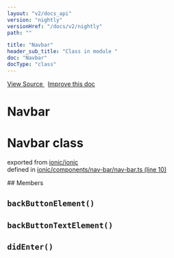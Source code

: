 ```yaml
---
layout: "v2/docs_api"
version: "nightly"
versionHref: "/docs/v2/nightly"
path: ""

title: "Navbar"
header_sub_title: "Class in module "
doc: "Navbar"
docType: "class"
---
```



<div class="improve-docs">
  <a href='http://github.com/driftyco/ionic2/tree/master/ionic/components/nav-bar/nav-bar.ts#L9'>
    View Source
  </a>
  &nbsp;
  <a href='http://github.com/driftyco/ionic2/edit/master/ionic/components/nav-bar/nav-bar.ts#L9'>
    Improve this doc
  </a>
</div>




<h1 class="api-title">

  Navbar



</h1>








<h1 class="class export">Navbar <span class="type">class</span></h1>
<p class="module">exported from <a href='undefined'>ionic/ionic</a><br/>
defined in <a href="https://github.com/driftyco/ionic2/tree/master/ionic/components/nav-bar/nav-bar.ts#L10-L86">ionic/components/nav-bar/nav-bar.ts (line 10)</a>
</p>
<p></p>
## Members

<div id="backButtonElement"></div>
<h2>
  <code>backButtonElement()</code>

</h2>












<div id="backButtonTextElement"></div>
<h2>
  <code>backButtonTextElement()</code>

</h2>












<div id="didEnter"></div>
<h2>
  <code>didEnter()</code>

</h2>












